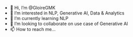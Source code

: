 - 👋 Hi, I’m @GloireGMK
- 👀 I’m interested in NLP, Generative AI, Data & Analytics
- 🌱 I’m currently learning NLP
- 💞️ I’m looking to collaborate on use case of Generative AI
- 📫 How to reach me...

<!---
GloireGMK/GloireGMK is a ✨ special ✨ repository because its `README.md` (this file) appears on your GitHub profile.
You can click the Preview link to take a look at your changes.
--->
